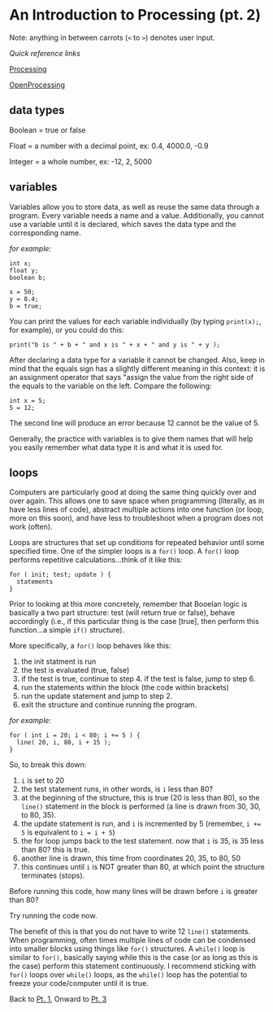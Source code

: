 # An Introduction to Processing (pt. 2)

Note: anything in between carrots (`<` to `>`) denotes user input.

*Quick reference links*

[Processing](http://processing.org/)

[OpenProcessing](http://www.openprocessing.org/)

## data types

Boolean = true or false

Float = a number with a decimal point, ex: 0.4, 4000.0, -0.9

Integer = a whole number, ex: -12, 2, 5000

## variables

Variables allow you to store data, as well as reuse the same data through a program. Every variable needs a name and a value. Additionally, you cannot use a variable until it is declared, which saves the data type and the corresponding name.

*for example:*
```
int x;
float y;
boolean b;

x = 50;
y = 0.4;
b = true;
```

You can print the values for each variable individually (by typing `print(x);`, for example), or you could do this:
```
print("b is " + b + " and x is " + x + " and y is " + y );
```

After declaring a data type for a variable it cannot be changed. Also, keep in mind that the equals sign has a slightly different meaning in this context: it is an assignment operator that says "assign the value from the right side of the equals to the variable on the left. Compare the following:
```
int x = 5;
5 = 12;
```
The second line will produce an error because 12 cannot be the value of 5.

Generally, the practice with variables is to give them names that will help you easily remember what data type it is and what it is used for.

## loops

Computers are particularly good at doing the same thing quickly over and over again. This allows one to save space when programming (literally, as in have less lines of code), abstract multiple actions into one function (or loop, more on this soon), and have less to troubleshoot when a program does not work (often).

Loops are structures that set up conditions for repeated behavior until some specified time. One of the simpler loops is a `for()` loop. A `for()` loop performs repetitive calculations...think of it like this:
```
for ( init; test; update ) {
  statements
}
```

Prior to looking at this more concretely, remember that Booelan logic is basically a two part structure: test (will return true or false), behave accordingly (i.e., if this particular thing is the case [true], then perform this function...a simple `if()` structure).

More specifically, a `for()` loop behaves like this:
 1. the init statment is run
 2. the test is evaluated (true, false)
 3. if the test is true, continue to step 4. if the test is false, jump to step 6.
 4. run the statements within the block (the code within brackets)
 5. run the update statement and jump to step 2.
 6. exit the structure and continue running the program.

*for example:*
```
for ( int i = 20; i < 80; i += 5 ) {
  line( 20, i, 80, i + 15 );
}
```

So, to break this down:

1. `i` is set to 20
2. the test statement runs, in other words, is `i` less than 80?
3. at the beginning of the structure, this is true (20 is less than 80), so the `line()` statement in the block is performed (a line is drawn from 30, 30, to 80, 35).
4. the update statement is run, and `i` is incremented by 5 (remember, `i += 5` is equivalent to `i = i + 5`)
5. the for loop jumps back to the test statement. now that `i` is 35, is 35 less than 80? this is true.
6. another line is drawn, this time from coordinates 20, 35, to 80, 50
7. this continues until `i` is NOT greater than 80, at which point the structure terminates (stops).

Before running this code, how many lines will be drawn before `i` is greater than 80?

Try running the code now.

The benefit of this is that you do not have to write 12 `line()` statements. When programming, often times multiple lines of code can be condensed into smaller blocks using things like `for()` structures. A `while()` loop is similar to `for()`, basically saying while this is the case (or as long as this is the case) perform this statement continuously. I recommend sticking with `for()` loops over `while()` loops, as the `while()` loop has the potential to freeze your code/computer until it is true.

Back to [Pt. 1](pt1.md), Onward to [Pt. 3](pt3.md)